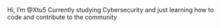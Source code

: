 Hi, I’m @Xtu5
Currently studying Cybersecurity and just learning how to code and contribute to the community

<!---
Xtu5/Xtu5 is a ✨ special ✨ repository because its `README.md` (this file) appears on your GitHub profile.
You can click the Preview link to take a look at your changes.
--->
